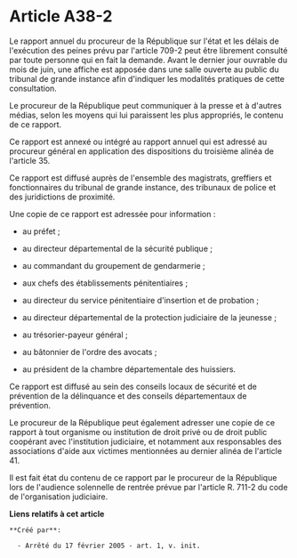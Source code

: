 # Article A38-2

Le rapport annuel du procureur de la République sur l'état et les délais de l'exécution des peines prévu par l'article 709-2
peut être librement consulté par toute personne qui en fait la demande. Avant le dernier jour ouvrable du mois de juin, une
affiche est apposée dans une salle ouverte au public du tribunal de grande instance afin d'indiquer les modalités pratiques
de cette consultation.

Le procureur de la République peut communiquer à la presse et à d'autres médias, selon les moyens qui lui paraissent les plus
appropriés, le contenu de ce rapport.

Ce rapport est annexé ou intégré au rapport annuel qui est adressé au procureur général en application des dispositions du
troisième alinéa de l'article 35.

Ce rapport est diffusé auprès de l'ensemble des magistrats, greffiers et fonctionnaires du tribunal de grande instance, des
tribunaux de police et des juridictions de proximité.

Une copie de ce rapport est adressée pour information :

- au préfet ;

- au directeur départemental de la sécurité publique ;

- au commandant du groupement de gendarmerie ;

- aux chefs des établissements pénitentiaires ;

- au directeur du service pénitentiaire d'insertion et de probation ;

- au directeur départemental de la protection judiciaire de la jeunesse ;

- au trésorier-payeur général ;

- au bâtonnier de l'ordre des avocats ;

- au président de la chambre départementale des huissiers.

Ce rapport est diffusé au sein des conseils locaux de sécurité et de prévention de la délinquance et des conseils
départementaux de prévention.

Le procureur de la République peut également adresser une copie de ce rapport à tout organisme ou institution de droit privé
ou de droit public coopérant avec l'institution judiciaire, et notamment aux responsables des associations d'aide aux
victimes mentionnées au dernier alinéa de l'article 41.

Il est fait état du contenu de ce rapport par le procureur de la République lors de l'audience solennelle de rentrée prévue
par l'article R. 711-2 du code de l'organisation judiciaire.

**Liens relatifs à cet article**

	**Créé par**:

	  - Arrêté du 17 février 2005 - art. 1, v. init.
